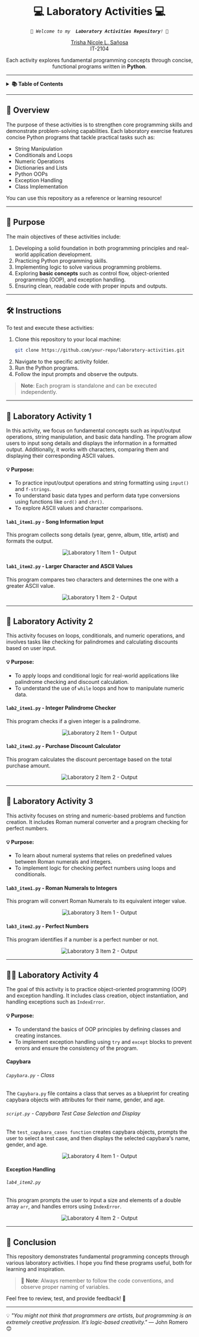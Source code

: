 <h1 align="center">💻 Laboratory Activities 💻</h1>

<p align="center">
    <em><code> 🚀 Welcome to my <b> Laboratory Activities Repository</b>! 🚀 </code></em>
</p>

<p align="center">
    <a href="https://github.com/trishncl">Trisha Nicole L. Sañosa</a><br>
    IT-2104
</p>

<p align="center">
    Each activity explores fundamental programming concepts through concise, functional programs written in <b>Python</b>.
</p>

---

<details>
  <summary><strong> 📚 Table of Contents </strong></summary>

  - [Overview](#-overview)
  - [Purpose](#-purpose)
  - [Instructions](#️-instructions)
  - [Laboratory Activity 1](#laboratory-activty-1)
    - [Song Information Input](#lab1_item1py---song-information-input)
    - [Larger Character and ASCII Values](#lab1_item2py---larger-character-and-ascii-values)
  - [Laboratory Activity 2](#laboratory-activity-2)
    - [Integer Palindrome Checker](#lab2_item1py---integer-palindrome-checker)
    - [Purchase Discount Calculator](#lab2_item2py---purchase-discount-calculator)
  - [Laboratory Activity 3](#laboratory-activity-3)
    - [Roman Numerals to Integers](#lab3_item1py---roman-numerals-to-integers)
    - [Perfect Numbers](#lab3_item2py---perfect-numbers)
  - [Laboratory Activity 4](#laboratory-activity-4)
    - [Capybara](#capybara)
    - [Exception Handling](#exception-handling)
  - [Conclusion](#conclusion)
</details>

---

## 🌟 Overview
The purpose of these activities is to strengthen core programming skills and demonstrate problem-solving capabilities. Each laboratory exercise features concise Python programs that tackle practical tasks such as:
- String Manipulation
- Conditionals and Loops
- Numeric Operations
- Dictionaries and Lists
- Python OOPs
- Exception Handling
- Class Implementation

You can use this repository as a reference or learning resource!

---

## 📜 Purpose
The main objectives of these activities include:
1. Developing a solid foundation in both programming principles and real-world application development.
2. Practicing Python programming skills.
3. Implementing logic to solve various programming problems.
4. Exploring **basic concepts** such as control flow, object-oriented programming (OOP), and exception handling.
5. Ensuring clean, readable code with proper inputs and outputs.

---

## 🛠️ Instructions

To test and execute these activities:
1. Clone this repository to your local machine:
   ```bash
   git clone https://github.com/your-repo/laboratory-activities.git
   ```
2. Navigate to the specific activity folder.
3. Run the Python programs.
4. Follow the input prompts and observe the outputs.

> **Note**: Each program is standalone and can be executed independently.

---

## 🔬 Laboratory Activity 1

In this activity, we focus on fundamental concepts such as input/output operations, string manipulation, and basic data handling. The program allow users to input song details and displays the information in a formatted output. Additionally, it works with characters, comparing them and displaying their corresponding ASCII values.
#### 💡 Purpose:
- To practice input/output operations and string formatting using `input()` and `f-strings`.
- To understand basic data types and perform data type conversions using functions like `ord()` and `chr()`.
- To explore ASCII values and character comparisons.

#### `lab1_item1.py` - Song Information Input
This program collects song details (year, genre, album, title, artist) and formats the output.

<p align="center">
  <img src="Laboratory Activity 1 - 04-September-2024/lab1_item1_output.png" alt="Laboratory 1 Item 1 - Output" />
</p>

#### `lab1_item2.py` - Larger Character and ASCII Values
This program compares two characters and determines the one with a greater ASCII value.

<p align="center">
  <img src="Laboratory Activity 1 - 04-September-2024/lab1_item2_output.png" alt="Laboratory 1 Item 2 - Output" />
</p>

---

## 🧮 Laboratory Activity 2

This activity focuses on loops, conditionals, and numeric operations, and involves tasks like checking for palindromes and calculating discounts based on user input.
#### 💡 Purpose:
- To apply loops and conditional logic for real-world applications like palindrome checking and discount calculation.
- To understand the use of `while` loops and how to manipulate numeric data.

#### `lab2_item1.py` - Integer Palindrome Checker
This program checks if a given integer is a palindrome.

<p align="center">
  <img src="Laboratory Activity 2 - 25-September-2024/lab2_item1_output.png" alt="Laboratory 2 Item 1 - Output" />
</p>

#### `lab2_item2.py` - Purchase Discount Calculator
This program calculates the discount percentage based on the total purchase amount.

<p align="center">
  <img src="Laboratory Activity 2 - 25-September-2024/lab2_item2_output.png" alt="Laboratory 2 Item 2 - Output" />
</p>

---

## 🔢 Laboratory Activity 3

This activity focuses on string and numeric-based problems and function creation. It includes Roman numeral converter and a program checking for perfect numbers. 
#### 💡 Purpose:
- To learn about numeral systems that relies on predefined values between Roman numerals and integers.
- To implement logic for checking perfect numbers using loops and conditionals.

#### `lab3_item1.py` - Roman Numerals to Integers
This program will convert Roman Numerals to its equivalent integer value.

<p align="center">
  <img src="Laboratory Activity 3 - 21-November-2024/lab3_item1_output.png" alt="Laboratory 3 Item 1 - Output" />
</p>

#### `lab3_item2.py` - Perfect Numbers
This program identifies if a number is a perfect number or not.

<p align="center">
  <img src="Laboratory Activity 3 - 21-November-2024/lab3_item2_output.png" alt="Laboratory 3 Item 2 - Output" />
</p>

---

## 🧑‍💻 Laboratory Activity 4

The goal of this activity is to practice object-oriented programming (OOP) and exception handling. It includes class creation, object instantiation, and handling exceptions such as `IndexError`.
#### 💡 Purpose:
- To understand the basics of OOP principles by defining classes and creating instances.
- To implement exception handling using `try` and `except` blocks to prevent errors and ensure the consistency of the program.

#### Capybara
###### `Capybara.py` - Class
The `Capybara.py` file contains a class that serves as a blueprint for creating capybara objects with attributes for their name, gender, and age.

###### `script.py` - Capybara Test Case Selection and Display
The `test_capybara_cases function` creates capybara objects, prompts the user to select a test case, and then displays the selected capybara's name, gender, and age.

<p align="center">
  <img src="Laboratory Activity 4 - 26-November-2024/Capybara/output.png" alt="Laboratory 4 Item 1 - Output" />
</p>

#### Exception Handling
###### `lab4_item2.py`
This program prompts the user to input a size and elements of a double array `arr`, and handles errors using `IndexError`.

<p align="center">
  <img src="Laboratory Activity 4 - 26-November-2024/Exception Handling/lab4_item2_output.png" alt="Laboratory 4 Item 2 - Output" />
</p>

---

## 🚀 Conclusion
This repository demonstrates fundamental programming concepts through various laboratory activities. I hope you find these programs useful, both for learning and inspiration.

> 📌 **Note**: Always remember to follow the code conventions, and observe proper naming of variables.

Feel free to review, test, and provide feedback! 🎉

---

💡 *"You might not think that programmers are artists, but programming is an extremely creative profession. It’s logic-based creativity."* — John Romero 😊

